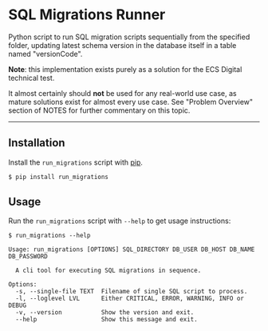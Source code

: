 # SQL Migrations Runner
Python script to run SQL migration scripts sequentially from the specified folder,
updating latest schema version in the database itself in a table named "versionCode".

**Note**: this implementation exists purely as a solution for the ECS Digital technical test.

It almost certainly should **not** be used for any real-world use case, as mature solutions
exist for almost every use case. See "Problem Overview" section of NOTES for further
commentary on this topic. 

------------------------

## Installation

Install the `run_migrations` script with [pip](https://packaging.python.org/tutorials/installing-packages/).

```sh
$ pip install run_migrations
```

## Usage

Run the `run_migrations` script with `--help` to get usage instructions:

```
$ run_migrations --help

Usage: run_migrations [OPTIONS] SQL_DIRECTORY DB_USER DB_HOST DB_NAME DB_PASSWORD

  A cli tool for executing SQL migrations in sequence.

Options:
  -s, --single-file TEXT  Filename of single SQL script to process.
  -l, --loglevel LVL      Either CRITICAL, ERROR, WARNING, INFO or DEBUG
  -v, --version           Show the version and exit.
  --help                  Show this message and exit.
```
